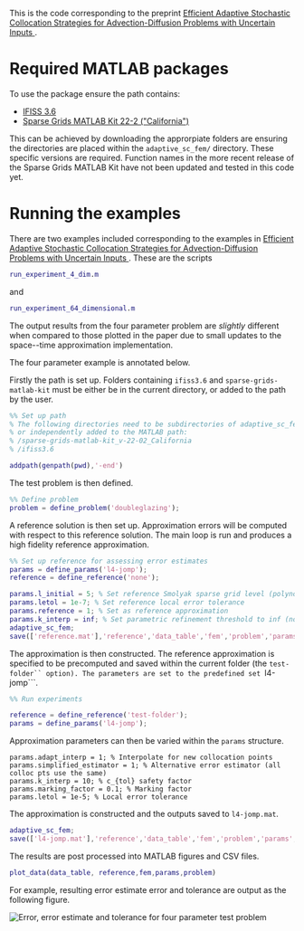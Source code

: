 This is the code corresponding to the preprint [Efficient Adaptive Stochastic Collocation Strategies for Advection-Diffusion Problems with Uncertain Inputs
](https://arxiv.org/abs/2210.03389).

# Required MATLAB packages
To use the package ensure the path contains:
- [IFISS 3.6](https://personalpages.manchester.ac.uk/staff/david.silvester/ifiss/)
- [Sparse Grids MATLAB Kit 22-2 ("California")](https://sites.google.com/view/sparse-grids-kit)

This can be achieved by downloading the approrpiate folders are ensuring the directories are placed within the ```adaptive_sc_fem/``` directory. 
These specific versions are required. Function names in the more recent release of the Sparse Grids MATLAB Kit have not been updated and tested in this code yet.

# Running the examples
There are two examples included corresponding to the examples in [Efficient Adaptive Stochastic Collocation Strategies for Advection-Diffusion Problems with Uncertain Inputs
](https://arxiv.org/abs/2210.03389).
These are the scripts
```matlab
run_experiment_4_dim.m
```
and
```matlab
run_experiment_64_dimensional.m
```
The output results from the four parameter problem are *slightly* different when compared to those plotted in the paper due to small updates to the space--time approximation implementation.

The four parameter example is annotated below.

Firstly the path is set up.
Folders containing ```ifiss3.6``` and ```sparse-grids-matlab-kit``` must be either be in the current directory, or added to the path by the user.
```matlab
%% Set up path
% The following directories need to be subdirectories of adaptive_sc_fem, 
% or independently added to the MATLAB path:
% /sparse-grids-matlab-kit_v-22-02_California
% /ifiss3.6

addpath(genpath(pwd),'-end')
```

The test problem is then defined.
```matlab
%% Define problem
problem = define_problem('doubleglazing');
```
A reference solution is then set up. Approximation errors will be computed with respect to this reference solution. The main loop is run and produces a high fidelity reference approximation.
```matlab
%% Set up reference for assessing error estimates
params = define_params('l4-jomp');
reference = define_reference('none');

params.l_initial = 5; % Set reference Smolyak sparse grid level (polynomials including TD 5).
params.letol = 1e-7; % Set reference local error tolerance
params.reference = 1; % Set as reference approximation
params.k_interp = inf; % Set parametric refinement threshold to inf (no refinement)
adaptive_sc_fem;
save(['reference.mat'],'reference','data_table','fem','problem','params', '-v7.3')
```

The approximation is then constructed.
The reference approximation is specified to be precomputed and saved within the current folder (the ```test-folder`` option).
The parameters are set to the predefined set ```l4-jomp```.
```matlab
%% Run experiments

reference = define_reference('test-folder');
params = define_params('l4-jomp');
```
Approximation parameters can then be varied within the ```params``` structure.
```
params.adapt_interp = 1; % Interpolate for new collocation points
params.simplified_estimator = 1; % Alternative error estimator (all colloc pts use the same)
params.k_interp = 10; % c_{tol} safety factor
params.marking_factor = 0.1; % Marking factor
params.letol = 1e-5; % Local error tolerance
```
The approximation is constructed and the outputs saved to ```l4-jomp.mat```.
```matlab
adaptive_sc_fem;
save(['l4-jomp.mat'],'reference','data_table','fem','problem','params','-v7.3')
```
The results are post processed into MATLAB figures and CSV files.
```matlab
plot_data(data_table, reference,fem,params,problem)
```
For example, resulting error estimate error and tolerance are output as the following figure.

![Error, error estimate and tolerance for four parameter test problem](https://github.com/benmkent/adaptive_sc_fem/assets/52756911/64a622f5-94c5-4305-9dba-b042fbaf37aa)
